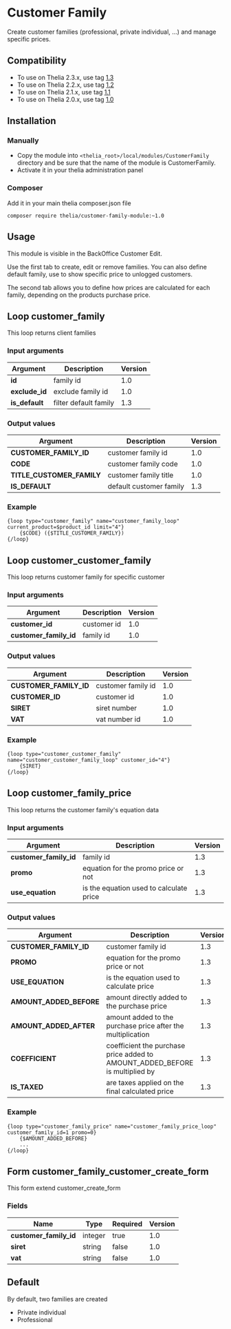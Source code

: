 # Customer Family

Create customer families (professional, private individual, ...) and manage specific prices.

## Compatibility
* To use on Thelia 2.3.x, use tag [1.3](https://github.com/thelia-modules/CustomerFamily/tree/1.3)
* To use on Thelia 2.2.x, use tag [1.2](https://github.com/thelia-modules/CustomerFamily/tree/1.2)
* To use on Thelia 2.1.x, use tag [1.1](https://github.com/thelia-modules/CustomerFamily/tree/1.1)
* To use on Thelia 2.0.x, use tag [1.0](https://github.com/thelia-modules/CustomerFamily/tree/1.0)

## Installation

### Manually

* Copy the module into ```<thelia_root>/local/modules/CustomerFamily``` directory and be sure that the name of the module is CustomerFamily.
* Activate it in your thelia administration panel

### Composer

Add it in your main thelia composer.json file

```
composer require thelia/customer-family-module:~1.0
```

## Usage

This module is visible in the BackOffice Customer Edit.

Use the first tab to create, edit or remove families. You can also define default family, use to show specific price to unlogged customers.

The second tab allows you to define how prices are calculated for each family, depending on the products purchase price.

## Loop customer_family

This loop returns client families

### Input arguments

|Argument |Description |Version |
|---      |---         |--- |
|**id** | family id | 1.0
|**exclude_id** | exclude family id | 1.0
|**is_default** | filter default family | 1.3

### Output values

|Argument |Description |Version |
|---      |---         |--- |
|**CUSTOMER_FAMILY_ID** | customer family id | 1.0
|**CODE** | customer family code | 1.0
|**TITLE_CUSTOMER_FAMILY** | customer family title | 1.0
|**IS_DEFAULT** | default customer family | 1.3

### Example
```
{loop type="customer_family" name="customer_family_loop" current_product=$product_id limit="4"}
    {$CODE} ({$TITLE_CUSTOMER_FAMILY})
{/loop}
```

## Loop customer_customer_family

This loop returns customer family for specific customer

### Input arguments

|Argument |Description |Version |
|---      |---         |--- |
|**customer_id** | customer id | 1.0
|**customer_family_id** | family id | 1.0

### Output values

|Argument |Description |Version |
|---      |---         |--- |
|**CUSTOMER_FAMILY_ID** | customer family id | 1.0
|**CUSTOMER_ID** | customer id | 1.0
|**SIRET** | siret number | 1.0
|**VAT** | vat number id | 1.0

### Example
```
{loop type="customer_customer_family" name="customer_customer_family_loop" customer_id="4"}
    {SIRET}
{/loop}
```

## Loop customer_family_price

This loop returns the customer family's equation data

### Input arguments

|Argument |Description |Version |
|---      |---         |--- |
|**customer_family_id** | family id | 1.3
|**promo** | equation for the promo price or not | 1.3
|**use_equation** | is the equation used to calculate price | 1.3

### Output values

|Argument |Description |Version |
|---      |---         |--- |
|**CUSTOMER_FAMILY_ID** | customer family id | 1.3
|**PROMO** | equation for the promo price or not | 1.3
|**USE_EQUATION** | is the equation used to calculate price | 1.3
|**AMOUNT_ADDED_BEFORE** | amount directly added to the purchase price | 1.3
|**AMOUNT_ADDED_AFTER** | amount added to the purchase price after the multiplication | 1.3
|**COEFFICIENT** | coefficient the purchase price added to AMOUNT_ADDED_BEFORE is multiplied by | 1.3
|**IS_TAXED** | are taxes applied on the final calculated price | 1.3

### Example
```
{loop type="customer_family_price" name="customer_family_price_loop" customer_family_id=1 promo=0}
    {$AMOUNT_ADDED_BEFORE}
    ...
{/loop}
```

## Form customer_family_customer_create_form

This form extend customer_create_form

### Fields

|Name |Type |Required |Version |
|--- |--- |--- |--- |
|**customer_family_id** | integer | true | 1.0
|**siret** | string | false | 1.0
|**vat** | string | false | 1.0

## Default

By default, two families are created
* Private individual
* Professional
